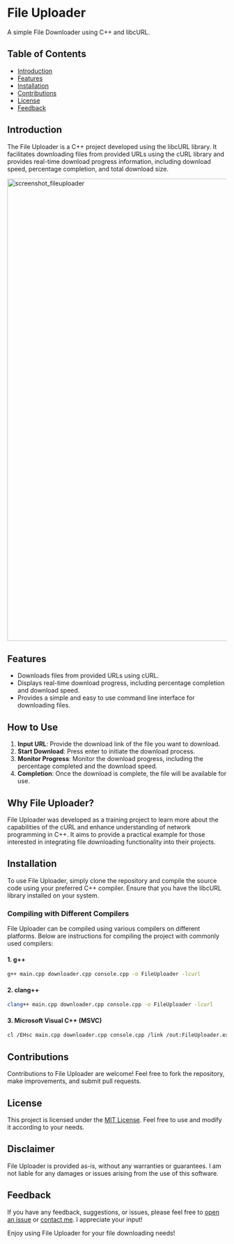 # File Uploader
A simple File Downloader using C++ and libcURL.

## Table of Contents
- [Introduction](#introduction)
- [Features](#features)
- [Installation](#installation)
- [Contributions](#contributions)
- [License](#license)
- [Feedback](#feedback)

## Introduction
The File Uploader is a C++ project developed using the libcURL library. It facilitates downloading files from provided URLs using the cURL library and provides real-time download progress information, including download speed, percentage completion, and total download size.

<img width="1061" alt="screenshot_fileuploader" src="https://github.com/ezBinary/File-Downloader/assets/164413461/3a934709-5c81-4125-ba4a-a9a2396e7f6c">

## Features
- Downloads files from provided URLs using cURL.
- Displays real-time download progress, including percentage completion and download speed.
- Provides a simple and easy to use command line interface for downloading files.

## How to Use
1. **Input URL**: Provide the download link of the file you want to download.
2. **Start Download**: Press enter to initiate the download process.
3. **Monitor Progress**: Monitor the download progress, including the percentage completed and the download speed.
4. **Completion**: Once the download is complete, the file will be available for use.

## Why File Uploader?
File Uploader was developed as a training project to learn more about the capabilities of the cURL and enhance understanding of network programming in C++. It aims to provide a practical example for those interested in integrating file downloading functionality into their projects.

## Installation
To use File Uploader, simply clone the repository and compile the source code using your preferred C++ compiler. Ensure that you have the libcURL library installed on your system.

### Compiling with Different Compilers

File Uploader can be compiled using various compilers on different platforms. Below are instructions for compiling the project with commonly used compilers:

#### 1. g++

```bash
g++ main.cpp downloader.cpp console.cpp -o FileUploader -lcurl
```

#### 2. clang++

```bash
clang++ main.cpp downloader.cpp console.cpp -o FileUploader -lcurl
```

#### 3. Microsoft Visual C++ (MSVC)

```bash
cl /EHsc main.cpp downloader.cpp console.cpp /link /out:FileUploader.exe
```

## Contributions
Contributions to File Uploader are welcome! Feel free to fork the repository, make improvements, and submit pull requests.

## License
This project is licensed under the [MIT License](LICENSE). Feel free to use and modify it according to your needs.

## Disclaimer
File Uploader is provided as-is, without any warranties or guarantees. I am not liable for any damages or issues arising from the use of this software.

## Feedback
If you have any feedback, suggestions, or issues, please feel free to [open an issue](https://github.com/ezBinary/File-Downloader/issues) or [contact me](mailto:ez.like.binary@proton.me). I appreciate your input!

Enjoy using File Uploader for your file downloading needs!
